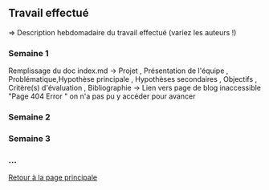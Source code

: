 ## Travail effectué 

=> Description hebdomadaire du travail effectué (variez les auteurs !)

### Semaine 1 
Remplissage du doc index.md -> Projet , Présentation de l'équipe , Problématique,Hypothèse principale , Hypothèses secondaires , Objectifs , Critère(s) d'évaluation , Bibliographie
-> Lien vers page de blog  inaccessible "Page 404  Error " on n'a pas pu y accéder pour  avancer 

### Semaine 2
### Semaine 3
### ...

<a href="index.html"> Retour à la page principale </a>
